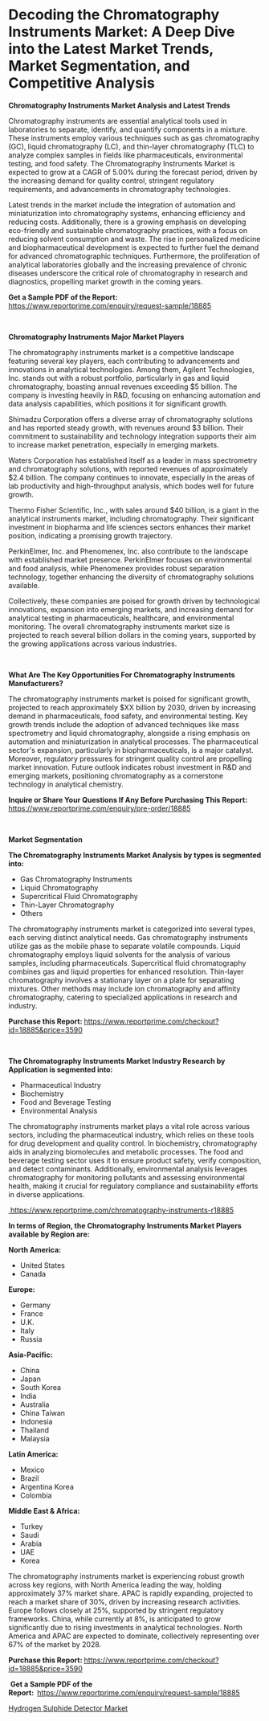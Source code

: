 <p><h1>Decoding the Chromatography Instruments Market: A Deep Dive into the Latest Market Trends, Market Segmentation, and Competitive Analysis</h1></p><p><strong>Chromatography Instruments Market Analysis and Latest Trends</strong></p>
<p><p>Chromatography instruments are essential analytical tools used in laboratories to separate, identify, and quantify components in a mixture. These instruments employ various techniques such as gas chromatography (GC), liquid chromatography (LC), and thin-layer chromatography (TLC) to analyze complex samples in fields like pharmaceuticals, environmental testing, and food safety. The Chromatography Instruments Market is expected to grow at a CAGR of 5.00% during the forecast period, driven by the increasing demand for quality control, stringent regulatory requirements, and advancements in chromatography technologies.</p><p>Latest trends in the market include the integration of automation and miniaturization into chromatography systems, enhancing efficiency and reducing costs. Additionally, there is a growing emphasis on developing eco-friendly and sustainable chromatography practices, with a focus on reducing solvent consumption and waste. The rise in personalized medicine and biopharmaceutical development is expected to further fuel the demand for advanced chromatographic techniques. Furthermore, the proliferation of analytical laboratories globally and the increasing prevalence of chronic diseases underscore the critical role of chromatography in research and diagnostics, propelling market growth in the coming years.</p></p>
<p><strong>Get a Sample PDF of the Report:&nbsp;</strong> <a href="https://www.reportprime.com/enquiry/request-sample/18885?utm_campaign=3005&utm_medium=2&utm_source=Github&utm_content=ia&utm_term=19032025&utm_id=chromatography-instruments">https://www.reportprime.com/enquiry/request-sample/18885</a></p>
<p>&nbsp;</p>
<p><strong>Chromatography Instruments Major Market Players</strong></p>
<p><p>The chromatography instruments market is a competitive landscape featuring several key players, each contributing to advancements and innovations in analytical technologies. Among them, Agilent Technologies, Inc. stands out with a robust portfolio, particularly in gas and liquid chromatography, boasting annual revenues exceeding $5 billion. The company is investing heavily in R&D, focusing on enhancing automation and data analysis capabilities, which positions it for significant growth.</p><p>Shimadzu Corporation offers a diverse array of chromatography solutions and has reported steady growth, with revenues around $3 billion. Their commitment to sustainability and technology integration supports their aim to increase market penetration, especially in emerging markets.</p><p>Waters Corporation has established itself as a leader in mass spectrometry and chromatography solutions, with reported revenues of approximately $2.4 billion. The company continues to innovate, especially in the areas of lab productivity and high-throughput analysis, which bodes well for future growth.</p><p>Thermo Fisher Scientific, Inc., with sales around $40 billion, is a giant in the analytical instruments market, including chromatography. Their significant investment in biopharma and life sciences sectors enhances their market position, indicating a promising growth trajectory.</p><p>PerkinElmer, Inc. and Phenomenex, Inc. also contribute to the landscape with established market presence. PerkinElmer focuses on environmental and food analysis, while Phenomenex provides robust separation technology, together enhancing the diversity of chromatography solutions available.</p><p>Collectively, these companies are poised for growth driven by technological innovations, expansion into emerging markets, and increasing demand for analytical testing in pharmaceuticals, healthcare, and environmental monitoring. The overall chromatography instruments market size is projected to reach several billion dollars in the coming years, supported by the growing applications across various industries.</p></p>
<p>&nbsp;</p>
<p><strong>What Are The Key Opportunities For Chromatography Instruments Manufacturers?</strong></p>
<p><p>The chromatography instruments market is poised for significant growth, projected to reach approximately $XX billion by 2030, driven by increasing demand in pharmaceuticals, food safety, and environmental testing. Key growth trends include the adoption of advanced techniques like mass spectrometry and liquid chromatography, alongside a rising emphasis on automation and miniaturization in analytical processes. The pharmaceutical sector's expansion, particularly in biopharmaceuticals, is a major catalyst. Moreover, regulatory pressures for stringent quality control are propelling market innovation. Future outlook indicates robust investment in R&D and emerging markets, positioning chromatography as a cornerstone technology in analytical chemistry.</p></p>
<p><strong>Inquire or Share Your Questions If Any Before Purchasing This Report:</strong> <a href="https://www.reportprime.com/enquiry/pre-order/18885?utm_campaign=3005&utm_medium=2&utm_source=Github&utm_content=ia&utm_term=19032025&utm_id=chromatography-instruments">https://www.reportprime.com/enquiry/pre-order/18885</a></p>
<p>&nbsp;</p>
<p><strong>Market Segmentation</strong></p>
<p><strong>The Chromatography Instruments Market Analysis by types is segmented into:</strong></p>
<p><ul><li>Gas Chromatography Instruments</li><li>Liquid Chromatography</li><li>Supercritical Fluid Chromatography</li><li>Thin-Layer Chromatography</li><li>Others</li></ul></p>
<p><p>The chromatography instruments market is categorized into several types, each serving distinct analytical needs. Gas chromatography instruments utilize gas as the mobile phase to separate volatile compounds. Liquid chromatography employs liquid solvents for the analysis of various samples, including pharmaceuticals. Supercritical fluid chromatography combines gas and liquid properties for enhanced resolution. Thin-layer chromatography involves a stationary layer on a plate for separating mixtures. Other methods may include ion chromatography and affinity chromatography, catering to specialized applications in research and industry.</p></p>
<p><strong>Purchase this Report:&nbsp;</strong><a href="https://www.reportprime.com/checkout?id=18885&price=3590&utm_campaign=3005&utm_medium=2&utm_source=Github&utm_content=ia&utm_term=19032025&utm_id=chromatography-instruments">https://www.reportprime.com/checkout?id=18885&price=3590</a></p>
<p>&nbsp;</p>
<p><strong>The Chromatography Instruments Market Industry Research by Application is segmented into:</strong></p>
<p><ul><li>Pharmaceutical Industry</li><li>Biochemistry</li><li>Food and Beverage Testing</li><li>Environmental Analysis</li></ul></p>
<p><p>The chromatography instruments market plays a vital role across various sectors, including the pharmaceutical industry, which relies on these tools for drug development and quality control. In biochemistry, chromatography aids in analyzing biomolecules and metabolic processes. The food and beverage testing sector uses it to ensure product safety, verify composition, and detect contaminants. Additionally, environmental analysis leverages chromatography for monitoring pollutants and assessing environmental health, making it crucial for regulatory compliance and sustainability efforts in diverse applications.</p></p>
<p><a href="https://www.reportprime.com/chromatography-instruments-r18885?utm_campaign=3005&utm_medium=2&utm_source=Github&utm_content=ia&utm_term=19032025&utm_id=chromatography-instruments">&nbsp;https://www.reportprime.com/chromatography-instruments-r18885</a></p>
<p><strong>In terms of Region, the Chromatography Instruments Market Players available by Region are:</strong></p>
<p>
    <p> <strong> North America: </strong>
        <ul>
            <li>United States</li>
            <li>Canada</li>
        </ul>
        </p> 
    <p> <strong> Europe: </strong>
        <ul>
            <li>Germany</li>
            <li>France</li>
            <li>U.K.</li>
            <li>Italy</li>
            <li>Russia</li>
        </ul>
        </p> 
    <p> <strong> Asia-Pacific: </strong>
        <ul>
            <li>China</li>
            <li>Japan</li>
            <li>South Korea</li>
            <li>India</li>
            <li>Australia</li>
            <li>China Taiwan</li>
            <li>Indonesia</li>
            <li>Thailand</li>
            <li>Malaysia</li>
        </ul>
        </p> 
    <p> <strong> Latin America: </strong>
        <ul>
            <li>Mexico</li>
            <li>Brazil</li>
            <li>Argentina Korea</li>
            <li>Colombia</li>
        </ul>
        </p> 
    <p> <strong> Middle East & Africa: </strong>
        <ul>
            <li>Turkey</li>
            <li>Saudi</li>
            <li>Arabia</li>
            <li>UAE</li>
            <li>Korea</li>
        </ul>
    </p>
    </p>
<p><p>The chromatography instruments market is experiencing robust growth across key regions, with North America leading the way, holding approximately 37% market share. APAC is rapidly expanding, projected to reach a market share of 30%, driven by increasing research activities. Europe follows closely at 25%, supported by stringent regulatory frameworks. China, while currently at 8%, is anticipated to grow significantly due to rising investments in analytical technologies. North America and APAC are expected to dominate, collectively representing over 67% of the market by 2028.</p></p>
<p><strong>Purchase this Report: </strong><a href="https://www.reportprime.com/checkout?id=18885&price=3590&utm_campaign=3005&utm_medium=2&utm_source=Github&utm_content=ia&utm_term=19032025&utm_id=chromatography-instruments">https://www.reportprime.com/checkout?id=18885&price=3590</a></p>
<p>&nbsp;<strong>Get a Sample PDF of the Report:&nbsp;&nbsp;</strong><a href="https://www.reportprime.com/enquiry/request-sample/18885?utm_campaign=3005&utm_medium=2&utm_source=Github&utm_content=ia&utm_term=19032025&utm_id=chromatography-instruments">https://www.reportprime.com/enquiry/request-sample/18885</a></p>
<p><strong></strong></p>
<p><p><a href="https://github.com/zanoligarav/Market-Research-Report-List-1/blob/main/hydrogen-sulphide-detector-market.md?utm_campaign=3005&utm_medium=2&utm_source=Github&utm_content=ia&utm_term=19032025&utm_id=chromatography-instruments">Hydrogen Sulphide Detector Market</a></p></p>